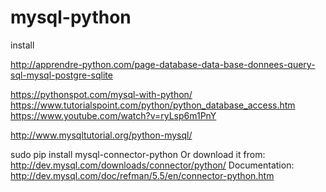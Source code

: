 # mysql-python
install

http://apprendre-python.com/page-database-data-base-donnees-query-sql-mysql-postgre-sqlite

https://pythonspot.com/mysql-with-python/
https://www.tutorialspoint.com/python/python_database_access.htm
https://www.youtube.com/watch?v=ryLsp6m1PnY

http://www.mysqltutorial.org/python-mysql/

sudo pip install mysql-connector-python
Or download it from: http://dev.mysql.com/downloads/connector/python/
Documentation: http://dev.mysql.com/doc/refman/5.5/en/connector-python.htm


